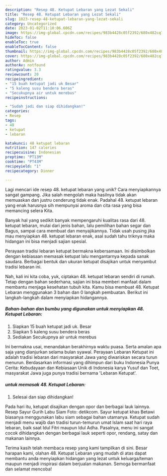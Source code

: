 ```yaml
---
description: "Resep 48. Ketupat Lebaran yang Lezat Sekali"
title: "Resep 48. Ketupat Lebaran yang Lezat Sekali"
slug: 1023-resep-48-ketupat-lebaran-yang-lezat-sekali
category: Uncategorized
date: 2023-01-02T11:10:06.606Z
image: https://img-global.cpcdn.com/recipes/983b4428c05f2392/680x482cq70/48-ketupat-lebaran-foto-resep-utama.jpg
hideToc: false
enableToc: true
enableTocContent: false
thumbnail: https://img-global.cpcdn.com/recipes/983b4428c05f2392/680x482cq70/48-ketupat-lebaran-foto-resep-utama.jpg
cover: https://img-global.cpcdn.com/recipes/983b4428c05f2392/680x482cq70/48-ketupat-lebaran-foto-resep-utama.jpg
author: Admin
authorAv: notfound
ratingvalue: 3.3
reviewcount: 20
recipeingredient:
- "15 buah ketupat jadi uk Besar"
- "5 kaleng susu bendera beras"
- "Secukupnya air untuk merebus"
recipeinstructions:

- "Sudah jadi dan siap dihidangkan!"
categories:
- Resep
tags:
- 48
- ketupat
- lebaran

katakunci: 48 ketupat lebaran 
nutrition: 147 calories
recipecuisine: Indonesian
preptime: "PT13M"
cooktime: "PT43M"
recipeyield: "1"
recipecategory: Dinner

---
```





Lagi mencari ide resep 48. ketupat lebaran yang unik? Cara menyiapkannya sangat gampang. Jika salah mengolah maka hasilnya tidak akan memuaskan dan justru cenderung tidak enak. Padahal 48. ketupat lebaran yang enak harusnya sih mempunyai aroma dan cita rasa yang bisa memancing selera Kita.





Banyak hal yang sedikit banyak mempengaruhi kualitas rasa dari 48. ketupat lebaran, mulai dari jenis bahan, lalu pemilihan bahan segar dan Bagus, sampai cara membuat dan menyajikannya. Tidak usah pusing jika mau menyiapkan 48. ketupat lebaran enak,      asal sudah tahu triknya maka hidangan ini bisa menjadi sajian spesial.














Perayaan tradisi lebaran ketupat bermakna kebersamaan. Ini disimbolkan dengan kebiasaan memasak ketupat lalu mengantarnya kepada sanak saudara. Berbagai bentuk dan ukuran ketupat disajikan untuk menyambut tradisi lebaran ini.






Nah, kali ini kita coba, yuk, ciptakan 48. ketupat lebaran sendiri di rumah. Tetap dengan bahan sederhana, sajian ini bisa memberi manfaat dalam membantu menjaga kesehatan tubuh kita. Kamu bisa membuat 48. Ketupat Lebaran menggunakan 3 bahan dan 0 langkah pembuatan. Berikut ini langkah-langkah dalam menyiapkan hidangannya.

<!--inarticleads1-->

##### Bahan-bahan dan bumbu yang digunakan untuk menyiapkan 48. Ketupat Lebaran:

1. Siapkan 15 buah ketupat jadi uk. Besar
1. Siapkan 5 kaleng susu bendera beras
1. Sediakan Secukupnya air untuk merebus


Ini bermakna usai, menandakan berakhirnya waktu puasa. Serta amalan apa saja yang dianjurkan selama bulan syawal. Perayaan Lebaran Ketupat ini adalah tradisi lebaran dari masyarakat Jawa yang diwariskan secara turun menurun. Berdasarkan informasi yang dihimpun dari buku Indonesia Punya Cerita: Kebudayaan dan Kebiasaan Unik di Indonesia karya Yusuf dan Toet, masyarakat Jawa juga punya tradisi bernama &#39;Lebaran Ketupat&#39;. 

<!--inarticleads2-->

#####  untuk memasak 48. Ketupat Lebaran:


1. Selesai dan siap dihidangkan!

Pada hari itu, ketupat disajikan dengan opor dan berbagai lauk lainnya. Resep Sayur Gurih Labu Siam Foto: detikcom. Sayur ketupat khas Betawi biasanya menggunakan labu siam sebagai bahan utamanya. Ketupat sudah menjadi menu wajib dan tradisi turun-temurun umat Islam saat hari raya lebaran, baik saat Idul Fitri maupun Idul Adha. Pasalnya, menu ini sangat cocok dihidangkan dengan berbagai lauk seperti opor, rendang, satay dan makanan lainnya. 

Terima kasih telah membaca resep yang kami tampilkan di sini. Besar harapan kami, olahan 48. Ketupat Lebaran yang mudah di atas dapat membantu anda menyiapkan hidangan yang lezat untuk keluarga/teman maupun menjadi inspirasi dalam berjualan makanan. Semoga bermanfaat dan selamat mencoba!
